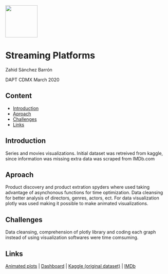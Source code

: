 <img src="https://bit.ly/2VnXWr2" width="100"/>

# Streaming Platforms
Zahid Sánchez Barrón

DAPT CDMX March 2020

## Content
- [Introduction](#introduction) 
- [Aproach](#aproach)
- [Challenges](#challenges)
- [Links](#links)

<a name="introduction"></a>

## Introduction
Series and movies visualizations. Initial dataset was retreived from kaggle, since information was missing extra data was scraped from IMDb.com

<a name='aproach'></a>

## Aproach
Product discovery and product extration spyders where used taking advantage of asynchonous functions for time optimization. 
Data cleansing for better analysis of directors, genres, actors, ect. For data visualization plotly was used making it possible to make animated visualizations.

<a name="challenges"></a>

## Challenges
Data cleansing, comprehension of plotly library and coding each graph instead of using visualization softwares were time comsuming.

<a name="links"></a>

## Links
[Animated plots](https://timeline-zahid.herokuapp.com/) |
[Dashboard](https://general-zahid.herokuapp.com/) |
[Kaggle (original dataset)](https://www.kaggle.com/ruchi798/movies-on-netflix-prime-video-hulu-and-disney) |
[IMDb](http://imdb.com/)
